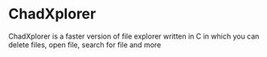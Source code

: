 # ChadXplorer
ChadXplorer is a faster version of file explorer written in C in which you can delete files, open file, search for file and more
